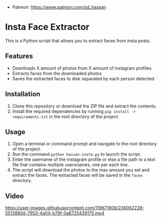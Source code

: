 
* Patreon: https://www.patreon.com/sd_hassan

# Insta Face Extractor

This is a Python script that allows you to extract faces from insta posts.

## Features

-   Downloads X amount of photos from X amount of instagram profiles
-   Extracts faces from the downloaded photos
-   Saves the extracted faces to disk separated by each person detected

## Installation

1.  Clone this repository or download the ZIP file and extract the contents.
2.  Install the required dependencies by running `pip install -r requirements.txt` in the root directory of the project.

## Usage

1.  Open a terminal or command prompt and navigate to the root directory of the project.
2.  Run the command `python hassan-insta.py` to launch the script.
3.  Enter the username of the instagram profile or else a file path to a text file that contains multiple usersnames, one per each line.
4.  The script will download the photos to the max amount you set and extract the faces. The extracted faces will be saved in the `faces` directory.




## Video
https://user-images.githubusercontent.com/119671806/236062228-5513880d-7953-4a04-b79f-0a8725439175.mp4

